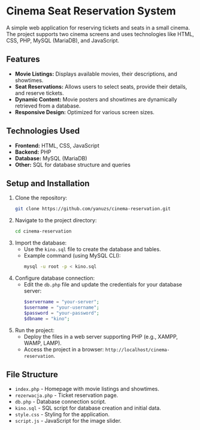 
# Cinema Seat Reservation System

A simple web application for reserving tickets and seats in a small cinema. The project supports two cinema screens and uses technologies like HTML, CSS, PHP, MySQL (MariaDB), and JavaScript.

## Features

- **Movie Listings:** Displays available movies, their descriptions, and showtimes.
- **Seat Reservations:** Allows users to select seats, provide their details, and reserve tickets.
- **Dynamic Content:** Movie posters and showtimes are dynamically retrieved from a database.
- **Responsive Design:** Optimized for various screen sizes.

## Technologies Used

- **Frontend:** HTML, CSS, JavaScript
- **Backend:** PHP
- **Database:** MySQL (MariaDB)
- **Other:** SQL for database structure and queries

## Setup and Installation

1. Clone the repository:
   ```bash
   git clone https://github.com/yanuzs/cinema-reservation.git
   ```
2. Navigate to the project directory:
   ```bash
   cd cinema-reservation
   ```
3. Import the database:
   - Use the `kino.sql` file to create the database and tables.
   - Example command (using MySQL CLI):
     ```bash
     mysql -u root -p < kino.sql
     ```
4. Configure database connection:
   - Edit the `db.php` file and update the credentials for your database server:
     ```php
     $servername = "your-server";
     $username = "your-username";
     $password = "your-password";
     $dbname = "kino";
     ```
5. Run the project:
   - Deploy the files in a web server supporting PHP (e.g., XAMPP, WAMP, LAMP).
   - Access the project in a browser: `http://localhost/cinema-reservation`.

## File Structure

- `index.php` - Homepage with movie listings and showtimes.
- `rezerwacja.php` - Ticket reservation page.
- `db.php` - Database connection script.
- `kino.sql` - SQL script for database creation and initial data.
- `style.css` - Styling for the application.
- `script.js` - JavaScript for the image slider.
